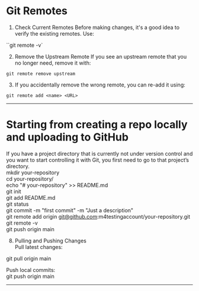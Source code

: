 # Git Remotes

1. Check Current Remotes
Before making changes, it's a good idea to verify the existing remotes. Use:

``git remote -v`

2. Remove the Upstream Remote
If you see an upstream remote that you no longer need, remove it with:

`git remote remove upstream`

3. If you accidentally remove the wrong remote, you can re-add it using:

`git remote add <name> <URL>`

-----------------

# Starting from creating a repo locally and uploading to GitHub
If you have a project directory that is currently not under version control and you want to start controlling it with Git, you first need to go to that project’s directory.  
mkdir your-repository  
cd your-repository/  
echo "# your-repository" >> README.md  
git init  
git add README.md  
git status  
git commit -m "first commit" -m "Just a description"  
git remote add origin git@github.com:m4testingaccount/your-repository.git  
git remote -v  
git push origin main  

8. Pulling and Pushing Changes  
Pull latest changes:  

git pull origin main  

Push local commits:  
git push origin main

-----
































